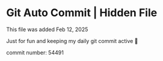 # Git Auto Commit | Hidden File

This file was added Feb 12, 2025

Just for fun and keeping my daily git commit active 🤪

commit number: 54491
